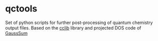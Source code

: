 # qctools

Set of python scripts for further post-processing of quantum chemistry output files. Based on the [cclib](https://github.com/cclib/cclib) library and projected DOS code of [GaussSum](https://github.com/gausssum/gausssum)
